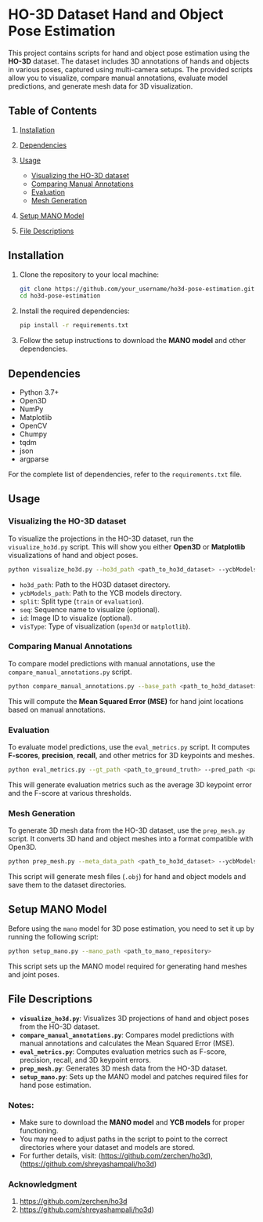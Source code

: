 # HO-3D Dataset Hand and Object Pose Estimation

This project contains scripts for hand and object pose estimation using the **HO-3D** dataset. The dataset includes 3D annotations of hands and objects in various poses, captured using multi-camera setups. The provided scripts allow you to visualize, compare manual annotations, evaluate model predictions, and generate mesh data for 3D visualization.



## Table of Contents

1. [Installation](#installation)
2. [Dependencies](#dependencies)
3. [Usage](#usage)

   * [Visualizing the HO-3D dataset](#visualizing-the-ho-3d-dataset)
   * [Comparing Manual Annotations](#comparing-manual-annotations)
   * [Evaluation](#evaluation)
   * [Mesh Generation](#mesh-generation)
4. [Setup MANO Model](#setup-mano-model)
5. [File Descriptions](#file-descriptions)


## Installation

1. Clone the repository to your local machine:

   ```bash
   git clone https://github.com/your_username/ho3d-pose-estimation.git
   cd ho3d-pose-estimation
   ```

2. Install the required dependencies:

   ```bash
   pip install -r requirements.txt
   ```

3. Follow the setup instructions to download the **MANO model** and other dependencies.


## Dependencies

* Python 3.7+
* Open3D
* NumPy
* Matplotlib
* OpenCV
* Chumpy
* tqdm
* json
* argparse

For the complete list of dependencies, refer to the `requirements.txt` file.


## Usage

### Visualizing the HO-3D dataset

To visualize the projections in the HO-3D dataset, run the `visualize_ho3d.py` script. This will show you either **Open3D** or **Matplotlib** visualizations of hand and object poses.

```bash
python visualize_ho3d.py --ho3d_path <path_to_ho3d_dataset> --ycbModels_path <path_to_ycb_models> --split <train/evaluation> --seq <sequence_name> --id <image_id> --visType <open3d/matplotlib>
```

* `ho3d_path`: Path to the HO3D dataset directory.
* `ycbModels_path`: Path to the YCB models directory.
* `split`: Split type (`train` or `evaluation`).
* `seq`: Sequence name to visualize (optional).
* `id`: Image ID to visualize (optional).
* `visType`: Type of visualization (`open3d` or `matplotlib`).


### Comparing Manual Annotations

To compare model predictions with manual annotations, use the `compare_manual_annotations.py` script.

```bash
python compare_manual_annotations.py --base_path <path_to_ho3d_dataset>
```

This will compute the **Mean Squared Error (MSE)** for hand joint locations based on manual annotations.


### Evaluation

To evaluate model predictions, use the `eval_metrics.py` script. It computes **F-scores**, **precision**, **recall**, and other metrics for 3D keypoints and meshes.

```bash
python eval_metrics.py --gt_path <path_to_ground_truth> --pred_path <path_to_predictions> --output_dir <output_directory>
```

This will generate evaluation metrics such as the average 3D keypoint error and the F-score at various thresholds.

### Mesh Generation

To generate 3D mesh data from the HO-3D dataset, use the `prep_mesh.py` script. It converts 3D hand and object meshes into a format compatible with Open3D.

```bash
python prep_mesh.py --meta_data_path <path_to_ho3d_dataset> --ycbModels_path <path_to_ycb_models>
```

This script will generate mesh files (`.obj`) for hand and object models and save them to the dataset directories.


## Setup MANO Model

Before using the `mano` model for 3D pose estimation, you need to set it up by running the following script:

```bash
python setup_mano.py --mano_path <path_to_mano_repository>
```

This script sets up the MANO model required for generating hand meshes and joint poses.


## File Descriptions

* **`visualize_ho3d.py`**: Visualizes 3D projections of hand and object poses from the HO-3D dataset.
* **`compare_manual_annotations.py`**: Compares model predictions with manual annotations and calculates the Mean Squared Error (MSE).
* **`eval_metrics.py`**: Computes evaluation metrics such as F-score, precision, recall, and 3D keypoint errors.
* **`prep_mesh.py`**: Generates 3D mesh data from the HO-3D dataset.
* **`setup_mano.py`**: Sets up the MANO model and patches required files for hand pose estimation.


### Notes:

* Make sure to download the **MANO model** and **YCB models** for proper functioning.
* You may need to adjust paths in the script to point to the correct directories where your dataset and models are stored.
* For further details, visit: (https://github.com/zerchen/ho3d), (https://github.com/shreyashampali/ho3d)
### Acknowledgment

1. https://github.com/zerchen/ho3d
2. https://github.com/shreyashampali/ho3d)
